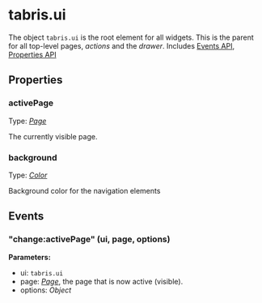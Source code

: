 ---
---
# tabris.ui

The object `tabris.ui` is the root element for all widgets. This is the parent for all top-level pages, *actions* and the *drawer*.
Includes [Events API](Events.md), [Properties API](Properties.md)

## Properties

### activePage
Type: *[Page](Page.md)*

The currently visible page.
### background

Type: *[Color](../types.md#Color)*

Background color for the navigation elements

## Events

### "change:activePage" (ui, page, options)

**Parameters:** 

- ui: `tabris.ui`
- page: *[Page](Page.md)*, the page that is now active (visible).
- options: *Object*

